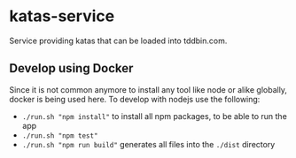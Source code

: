 # katas-service
Service providing katas that can be loaded into tddbin.com.

## Develop using Docker

Since it is not common anymore to install any tool like node or alike globally,
docker is being used here.
To develop with nodejs use the following:
- `./run.sh "npm install"` to install all npm packages, to be able to run the app
- `./run.sh "npm test"`
- `./run.sh "npm run build"` generates all files into the `./dist` directory 
